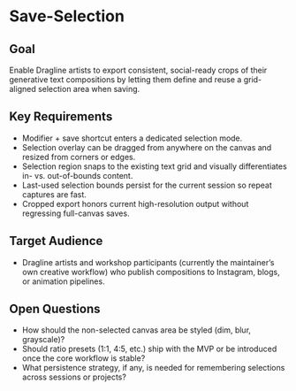 # Save-Selection

## Goal
Enable Dragline artists to export consistent, social-ready crops of their generative text compositions by letting them define and reuse a grid-aligned selection area when saving.

## Key Requirements
- Modifier + save shortcut enters a dedicated selection mode.
- Selection overlay can be dragged from anywhere on the canvas and resized from corners or edges.
- Selection region snaps to the existing text grid and visually differentiates in- vs. out-of-bounds content.
- Last-used selection bounds persist for the current session so repeat captures are fast.
- Cropped export honors current high-resolution output without regressing full-canvas saves.

## Target Audience
- Dragline artists and workshop participants (currently the maintainer’s own creative workflow) who publish compositions to Instagram, blogs, or animation pipelines.

## Open Questions
- How should the non-selected canvas area be styled (dim, blur, grayscale)?
- Should ratio presets (1:1, 4:5, etc.) ship with the MVP or be introduced once the core workflow is stable?
- What persistence strategy, if any, is needed for remembering selections across sessions or projects?
